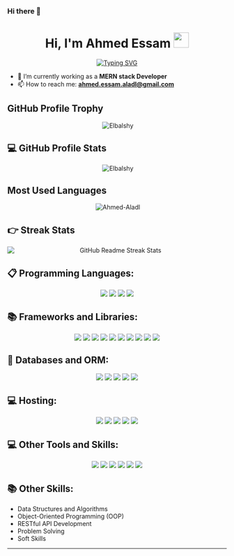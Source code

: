 ### Hi there 👋

<h1 align="center">Hi, I'm Ahmed Essam <img src="https://media.giphy.com/media/hvRJCLFzcasrR4ia7z/giphy.gif" width="35"></h1>
<p align="center">
  <a href="https://git.io/typing-svg">
    <img src="https://readme-typing-svg.demolab.com?font=Fira+Code&weight=900&size=24&pause=1000&center=true&vCenter=true&width=600&lines=Computer+Science+Student;MERN+Stack+Developer" alt="Typing SVG" />
  </a>
</p>

- 🌱 I’m currently working as a **MERN stack Developer** 
- 📫 How to reach me: **ahmed.essam.aladl@gmail.com**
<!--
## Social Media
<div align="center">
  <a href="https://github.com/Ahmed-Aladl" style="display:block;">
    <img align="center" src='https://cdn.jsdelivr.net/npm/simple-icons@3.0.1/icons/github.svg' alt='github' height='40' /> 
  </a>
  <a href="https://www.linkedin.com/in/ae05/" style="display:block">
    <img align="center" src='https://cdn.jsdelivr.net/npm/simple-icons@3.0.1/icons/linkedin.svg' alt='linkedin' height='40' /> 
  </a>
  <a href="https://Ahmed-Aladl.github.io/Ahmed-Aladl/" style="display:block">
    <img align="center" src='https://cdn.jsdelivr.net/npm/simple-icons@3.0.1/icons/icloud.svg' alt='website' height='40' /> 
  </a>
</div>
!-->
## GitHub Profile Trophy
<p align="center">&nbsp;<img src="https://github-profile-trophy.vercel.app/?username=Ahmed-Aladl" alt="Elbalshy" /></p>

## 💻 GitHub Profile Stats
<p align="center">&nbsp;<img src="https://github-readme-stats.vercel.app/api?username=Ahmed-Aladl&show_icons=true&count_private=true" alt="Elbalshy" /></p>

## Most Used Languages
<p align="center">&nbsp;<img src="https://github-readme-stats.vercel.app/api/top-langs/?username=Ahmed-Aladl" alt="Ahmed-Aladl" /></p>

## 👉 Streak Stats
<p align="center"><img alt="GitHub Readme Streak Stats" src="https://streak-stats.demolab.com/?user=Ahmed-Aladl" style="display: block;"></p>

## 📋 Programming Languages:
<p align="center">
  <img src="https://img.shields.io/badge/c++-%2300599C.svg?style=for-the-badge&logo=c%2B%2B&logoColor=white"/>
  <img src="https://img.shields.io/badge/java-%23ED8B00.svg?style=for-the-badge&logo=openjdk&logoColor=white"/>
  <img src="https://img.shields.io/badge/javascript-%23323330.svg?style=for-the-badge&logo=javascript&logoColor=%23F7DF1E"/>
  <img src="https://img.shields.io/badge/typescript-%23007ACC.svg?style=for-the-badge&logo=typescript&logoColor=white"/>
</p>

## 📚 Frameworks and Libraries:
<p align="center">
  <img src="https://img.shields.io/badge/node.js-6DA55F?style=for-the-badge&logo=node.js&logoColor=white"/>
  <img src="https://img.shields.io/badge/NPM-%23CB3837.svg?style=for-the-badge&logo=npm&logoColor=white"/>
  <img src="https://img.shields.io/badge/express.js-%23404d59.svg?style=for-the-badge&logo=express&logoColor=%2361DAFB"/>
  <img src="https://img.shields.io/badge/nestjs-%23E0234E.svg?style=for-the-badge&logo=nestjs&logoColor=white"/>
  <img src="https://img.shields.io/badge/-GraphQL-E10098?style=for-the-badge&logo=graphql&logoColor=white"/>
  <img src="https://img.shields.io/badge/Socket.io-black?style=for-the-badge&logo=socket.io&badgeColor=010101"/>
  <img src="https://img.shields.io/badge/ReactJS-61DAFB?style=for-the-badge&logo=react&logoColor=white"/>
  <img src="https://img.shields.io/badge/Redux-764ABC?style=for-the-badge&logo=redux&logoColor=white"/>
  <img src="https://img.shields.io/badge/Next.js-000000?style=for-the-badge&logo=next.js&logoColor=white"/>
  <img src="https://img.shields.io/badge/Tailwind_CSS-38B2AC?style=for-the-badge&logo=tailwind-css&logoColor=white"/>
</p>

## 💾 Databases and ORM:
<p align="center">
  <img src="https://img.shields.io/badge/MongoDB-%234ea94b.svg?style=for-the-badge&logo=mongodb&logoColor=white"/>
  <img src="https://img.shields.io/badge/postgres-%23316192.svg?style=for-the-badge&logo=postgresql&logoColor=white"/>
  <img src="https://img.shields.io/badge/mysql-4479A1.svg?style=for-the-badge&logo=mysql&logoColor=white"/>
  <!--<img src="https://img.shields.io/badge/Amazon%20DynamoDB-4053D6?style=for-the-badge&logo=Amazon%20DynamoDB&logoColor=white"/>-->
  <img src="https://img.shields.io/badge/Prisma-3982CE?style=for-the-badge&logo=Prisma&logoColor=white"/>
  <img src="https://img.shields.io/badge/Firebase-FFCA28?style=for-the-badge&logo=firebase&logoColor=black"/>
</p>

## 💻 Hosting:
<p align="center">
  <img src="https://img.shields.io/badge/AWS-%23FF9900.svg?style=for-the-badge&logo=amazon-aws&logoColor=white"/>
  <img src="https://img.shields.io/badge/GoogleCloud-%234285F4.svg?style=for-the-badge&logo=google-cloud&logoColor=white"/>
  <!--<img src="https://img.shields.io/badge/Cloudflare-F38020?style=for-the-badge&logo=Cloudflare&logoColor=white"/>-->
  <img src="https://img.shields.io/badge/vercel-%23000000.svg?style=for-the-badge&logo=vercel&logoColor=white"/>
  <img src="https://img.shields.io/badge/netlify-%23000000.svg?style=for-the-badge&logo=netlify&logoColor=#00C7B7"/>
  <img src="https://img.shields.io/badge/Render-%46E3B7.svg?style=for-the-badge&logo=render&logoColor=white"/>
</p>

## 💻 Other Tools and Skills: 
<p align="center">
  <img src="https://img.shields.io/badge/Git-F05032?style=for-the-badge&logo=git&logoColor=white"/>
  <img src="https://img.shields.io/badge/Docker-2496ED?style=for-the-badge&logo=docker&logoColor=white"/>
  <img src="https://img.shields.io/badge/Redis-DC382D?style=for-the-badge&logo=redis&logoColor=white"/>
  <img src="https://img.shields.io/badge/Photoshop-31A8FF?style=for-the-badge&logo=adobe-photoshop&logoColor=black"/>
  <img src="https://img.shields.io/badge/JSON-000000?style=for-the-badge&logo=json&logoColor=white"/>
  <img src="https://img.shields.io/badge/Bootstrap-563D7C?style=for-the-badge&logo=bootstrap&logoColor=white"/>
</p>

## 📚 Other Skills:
- Data Structures and Algorithms
- Object-Oriented Programming (OOP)
- RESTful API Development
- Problem Solving
- Soft Skills

---

